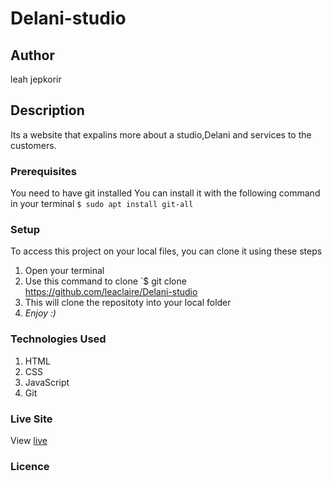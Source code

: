 # Delani-studio
## Author
leah jepkorir
## Description
Its a website that expalins more about a studio,Delani and services to the customers.
### Prerequisites
You need to have git installed
You can install it with the following command in your terminal
`$ sudo apt install git-all`
### Setup
To access this project on your local files, you can clone it using these steps
1. Open your terminal
1. Use this command to clone `$ git clone https://github.com/leaclaire/Delani-studio
1. This will clone the repositoty into your local folder
1. _Enjoy :)_
### Technologies Used
1. HTML
1. CSS
1. JavaScript
1. Git
### Live Site
View [live](https://leaclaire.github.io/Delani-studio/)
### Licence